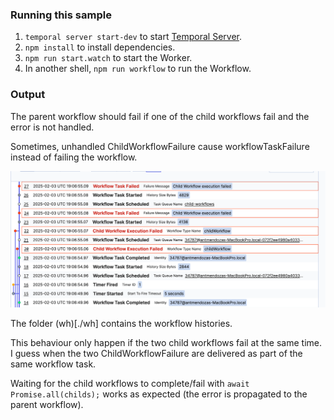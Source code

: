 
### Running this sample

1. `temporal server start-dev` to start [Temporal Server](https://github.com/temporalio/cli/#installation).
2. `npm install` to install dependencies.
3. `npm run start.watch` to start the Worker.
4. In another shell, `npm run workflow` to run the Workflow.

### Output
The parent workflow should fail if one of the child workflows fail and the error is not handled. 

Sometimes, unhandled ChildWorkflowFailure cause workflowTaskFailure instead of failing the workflow.

![img.png](img.png)


The folder (wh)[./wh] contains the workflow histories. 

This behaviour only happen if the two child workflows fail at the same time. I guess when the two ChildWorkflowFailure are 
delivered as part of the same workflow task.

Waiting for the child workflows to complete/fail with `await Promise.all(childs);` 
works as expected (the error is propagated to the parent workflow).